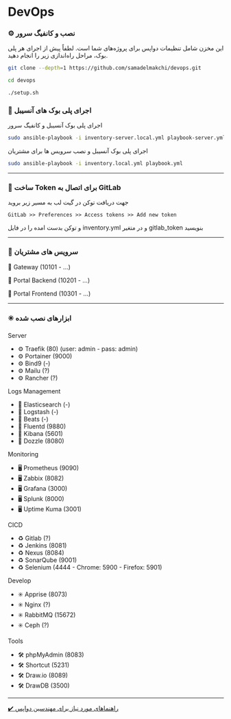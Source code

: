 # DevOps

### ⚙️ نصب و کانفیگ سرور
این مخزن شامل تنظیمات دواپس برای پروژه‌های شما است. لطفاً پیش از اجرای هر پلی بوک، مراحل راه‌اندازی زیر را انجام دهید.
``` bash
git clone --depth=1 https://github.com/samadelmakchi/devops.git

cd devops

./setup.sh
```

### 🤖 اجرای پلی بوک های آنسیبل

اجرای پلی بوک آنسیبل و کانفیگ سرور
```bash
sudo ansible-playbook -i inventory-server.local.yml playbook-server.yml
```

اجرای پلی بوک آنسیبل و نصب سرویس ها برای مشتریان
```bash
sudo ansible-playbook -i inventory.local.yml playbook.yml
```

---

### 🦊 ساخت Token برای اتصال به GitLab
جهت دریافت توکن در گیت لب به مسیر زیر بروید
```
GitLab >> Preferences >> Access tokens >> Add new token
```
و توکن بدست امده را در فایل inventory.yml و در متغیر gitlab_token بنویسید

---

### 🔆 سرویس های مشتریان
📜 Gateway (10101 - ...)

📜 Portal Backend (10201 - ...)

📜 Portal Frontend (10301 - ...)

---

### ✳️ ابزارهای نصب شده

Server
- ⚙️ Traefik (80) (user: admin - pass: admin)
- ⚙️ Portainer (9000)
- ⚙️ Bind9 (-)
- ⚙️ Mailu (?)
- ⚙️ Rancher (?)

Logs Management
- 📑 Elasticsearch (-)
- 📑 Logstash (-)
- 📑 Beats (-)
- 📑 Fluentd (9880)
- 📑 Kibana (5601)
- 📑 Dozzle (8080)

Monitoring
- 🖥️ Prometheus (9090)
- 🖥️ Zabbix (8082)
- 🖥️ Grafana (3000)
- 🖥️ Splunk (8000)
- 🖥️ Uptime Kuma (3001)

CICD
- ♻️ Gitlab (?)
- ♻️ Jenkins (8081)
- ♻️ Nexus (8084)
- ♻️ SonarQube (9001)
- ♻️ Selenium (4444 - Chrome: 5900 - Firefox: 5901)

Develop
- ✳️ Apprise (8073)
- ✳️ Nginx (?)
- ✳️ RabbitMQ (15672)
- ✳️ Ceph (?)

Tools
- 🛠️ phpMyAdmin (8083)
- 🛠️ Shortcut (5231)
- 🛠️ Draw.io (8089)
- 🛠️ DrawDB (3500)

---

[✔️ راهنماهای مورد نیاز برای مهندسین دواپس](cheatsheet/README.md)  
